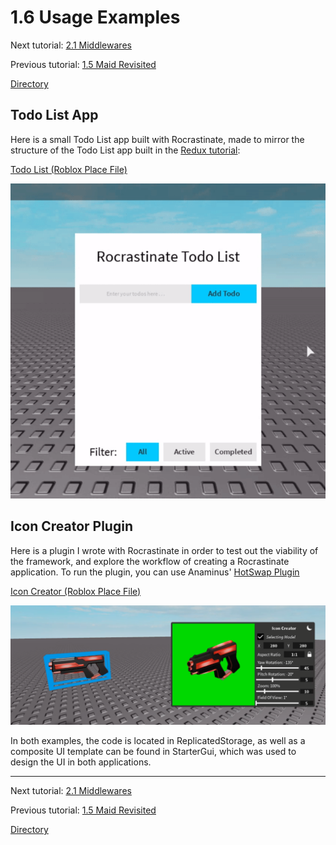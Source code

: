 
# 1.6 Usage Examples

Next tutorial: [2.1 Middlewares](docs/2-1-middlewares.md)

Previous tutorial: [1.5 Maid Revisited](1-5-maid-revisited.md)

[Directory](../README.md#tutorial)

## Todo List App

Here is a small Todo List app built with Rocrastinate, made to mirror the structure of the Todo List app built in the [Redux tutorial](https://redux.js.org/basics/example):

[Todo List (Roblox Place File)](https://raw.github.com/headjoe3/Rocrastinate/master/examples/todos.rbxl)

![Icon Creator Plugin](usage_examples_todo_list.gif)

## Icon Creator Plugin

Here is a plugin I wrote with Rocrastinate in order to test out the viability of the framework, and explore the workflow of creating a Rocrastinate application.
To run the plugin, you can use Anaminus' [HotSwap Plugin](https://www.roblox.com/library/184216383/HotSwap-v1-1)

[Icon Creator (Roblox Place File)](https://raw.github.com/headjoe3/Rocrastinate/master/examples/icon_creator.rbxl)

![Icon Creator Plugin](usage_examples_icon_creator.png)

In both examples, the code is located in ReplicatedStorage, as well as a composite UI template can be found in StarterGui, which was used to design the UI in both applications.


---

Next tutorial: [2.1 Middlewares](docs/2-1-middlewares.md)

Previous tutorial: [1.5 Maid Revisited](1-5-maid-revisited.md)

[Directory](../README.md#tutorial)
